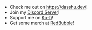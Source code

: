 - Check me out on https://dasshu.dev/!
- Join my [Discord Server](https://discord.gg/F94qat6N3D)!
- Support me on [Ko-fi](ko-fi.com/jaydasshu)!
- Get some merch at [RedBubble](https://www.redbubble.com/people/Dasshu/shop?asc=u)!
